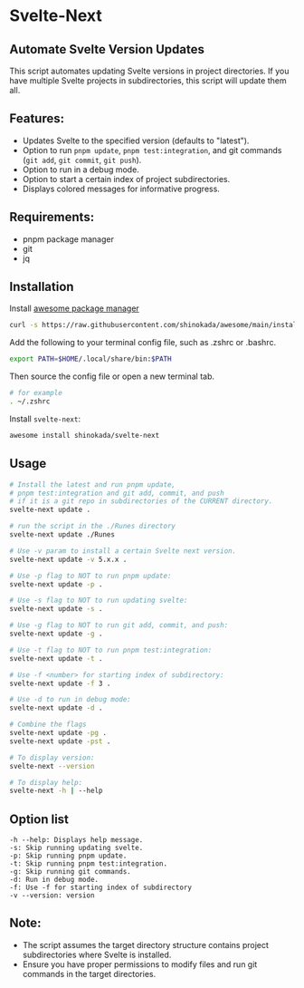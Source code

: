 # Svelte-Next

## Automate Svelte Version Updates

This script automates updating Svelte versions in project directories. If you have multiple Svelte projects in subdirectories, this script will update them all.

## Features:

- Updates Svelte to the specified version (defaults to "latest").
- Option to run `pnpm update`, `pnpm test:integration`, and git commands (`git add`, `git commit`, `git push`).
- Option to run in a debug mode.
- Option to start a certain index of project subdirectories.
- Displays colored messages for informative progress.

## Requirements:

- pnpm package manager
- git
- jq

## Installation

Install [awesome package manager](https://github.com/shinokada/awesome)

```sh
curl -s https://raw.githubusercontent.com/shinokada/awesome/main/install | bash -s install
```

Add the following to your terminal config file, such as .zshrc or .bashrc.

```sh
export PATH=$HOME/.local/share/bin:$PATH
```

Then source the config file or open a new terminal tab.

```sh
# for example
. ~/.zshrc
```

Install `svelte-next`:

```sh
awesome install shinokada/svelte-next
```

## Usage

```sh
# Install the latest and run pnpm update, 
# pnpm test:integration and git add, commit, and push 
# if it is a git repo in subdirectories of the CURRENT directory.
svelte-next update .

# run the script in the ./Runes directory
svelte-next update ./Runes

# Use -v param to install a certain Svelte next version.
svelte-next update -v 5.x.x .

# Use -p flag to NOT to run pnpm update:
svelte-next update -p .

# Use -s flag to NOT to run updating svelte:
svelte-next update -s .

# Use -g flag to NOT to run git add, commit, and push:
svelte-next update -g .

# Use -t flag to NOT to run pnpm test:integration:
svelte-next update -t .

# Use -f <number> for starting index of subdirectory:
svelte-next update -f 3 .

# Use -d to run in debug mode:
svelte-next update -d .

# Combine the flags
svelte-next update -pg .
svelte-next update -pst .

# To display version: 
svelte-next --version

# To display help:
svelte-next -h | --help
```

## Option list

```
-h --help: Displays help message.
-s: Skip running updating svelte.
-p: Skip running pnpm update.
-t: Skip running pnpm test:integration.
-g: Skip running git commands.
-d: Run in debug mode.
-f: Use -f for starting index of subdirectory
-v --version: version
```

## Note:

- The script assumes the target directory structure contains project subdirectories where Svelte is installed.
- Ensure you have proper permissions to modify files and run git commands in the target directories.